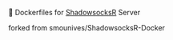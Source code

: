 :whale: Dockerfiles for [ShadowsocksR](https://github.com/shadowsocksr-backup/shadowsocksr) Server

forked from smounives/ShadowsocksR-Docker

